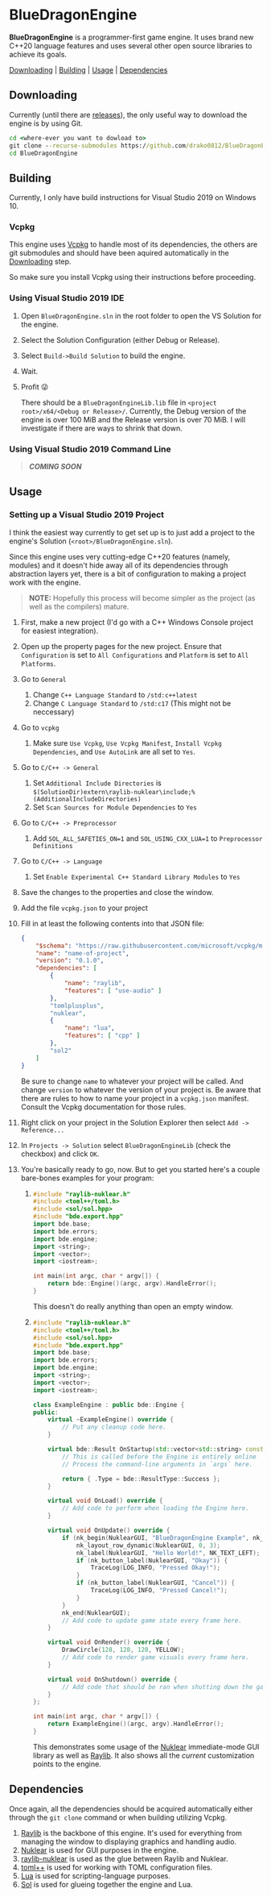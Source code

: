 # BlueDragonEngine

**BlueDragonEngine** is a programmer-first game engine. It uses brand new C++20 language features and uses several other open source libraries to achieve its goals.

[Downloading](#downloading) | [Building](#building) | [Usage](#usage) | [Dependencies](#dependencies)

## Downloading

Currently (until there are [releases][releases]), the only useful way to download the engine is by using Git.

```bat
cd <where-ever you want to dowload to>
git clone --recurse-submodules https://github.com/drako0812/BlueDragonEngine
cd BlueDragonEngine
```

## Building

Currently, I only have build instructions for Visual Studio 2019 on Windows 10.

### Vcpkg

This engine uses [Vcpkg][vcpkg] to handle most of its dependencies, the others are git submodules and should have been aquired automatically in the [Downloading](#downloading) step.

So make sure you install Vcpkg using their instructions before proceeding.

### Using Visual Studio 2019 IDE

1. Open `BlueDragonEngine.sln` in the root folder to open the VS Solution for the engine.
2. Select the Solution Configuration (either Debug or Release).
3. Select `Build->Build Solution` to build the engine.
4. Wait.
5. Profit 😜
   
   There should be a `BlueDragonEngineLib.lib` file in `<project root>/x64/<Debug or Release>/`. Currently, the Debug version of the engine is over 100 MiB and the Release version is over 70 MiB. I will investigate if there are ways to shrink that down.

### Using Visual Studio 2019 Command Line

> ***COMING SOON***

## Usage

### Setting up a Visual Studio 2019 Project

I think the easiest way currently to get set up is to just add a project to the engine's Solution (`<root>/BlueDragonEngine.sln`).

Since this engine uses very cutting-edge C++20 features (namely, modules) and it doesn't hide away all of its dependencies through abstraction layers yet, there is a bit of configuration to making a project work with the engine.

> **NOTE:** Hopefully this process will become simpler as the project (as well as the compilers) mature.

1. First, make a new project (I'd go with a C++ Windows Console project for easiest integration).
2. Open up the property pages for the new project. Ensure that `Configuration` is set to `All Configurations` and `Platform` is set to `All Platforms`.
3. Go to `General`
   1. Change `C++ Language Standard` to `/std:c++latest`
   2. Change `C Language Standard` to `/std:c17` (This might not be neccessary)
4. Go to `vcpkg`
   1. Make sure `Use Vcpkg`, `Use Vcpkg Manifest`, `Install Vcpkg Dependencies`, and `Use AutoLink` are all set to `Yes`.
5. Go to `C/C++ -> General`
   1. Set `Additional Include Directories` is `$(SolutionDir)extern\raylib-nuklear\include;%(AdditionalIncludeDirectories)`
   2. Set `Scan Sources for Module Dependencies` to `Yes`
6. Go to `C/C++ -> Preprocessor`
   1. Add `SOL_ALL_SAFETIES_ON=1` and `SOL_USING_CXX_LUA=1` to `Preprocessor Definitions`
7. Go to `C/C++ -> Language`
   1. Set `Enable Experimental C++ Standard Library Modules` to `Yes`
8. Save the changes to the properties and close the window.
9. Add the file `vcpkg.json` to your project
10. Fill in at least the following contents into that JSON file:
    
    ```.json
    {
        "$schema": "https://raw.githubusercontent.com/microsoft/vcpkg/master/scripts/vcpkg.schema.json",
        "name": "name-of-project",
        "version": "0.1.0",
        "dependencies": [
            {
                "name": "raylib",
                "features": [ "use-audio" ]
            },
            "tomlplusplus",
            "nuklear",
            {
                "name": "lua",
                "features": [ "cpp" ]
            },
            "sol2"
        ]
    }
    ```

    Be sure to change `name` to whatever your project will be called. And change `version` to whatever the version of your project is. Be aware that there are rules to how to name your project in a `vcpkg.json` manifest. Consult the Vcpkg documentation for those rules.
11. Right click on your project in the Solution Explorer then  select `Add -> Reference...`
12. In `Projects -> Solution` select `BlueDragonEngineLib` (check the checkbox) and click `OK`.
13. You're basically ready to go, now. But to get you started here's a couple bare-bones examples for your program:
    1.  ```cpp
        #include "raylib-nuklear.h"
        #include <toml++/toml.h>
        #include <sol/sol.hpp>
        #include "bde.export.hpp"
        import bde.base;
        import bde.errors;
        import bde.engine;
        import <string>;
        import <vector>;
        import <iostream>;

        int main(int argc, char * argv[]) {
            return bde::Engine()(argc, argv).HandleError();
        }
        ```
        This doesn't do really anything than open an empty window.
    2. ```cpp
       #include "raylib-nuklear.h"
       #include <toml++/toml.h>
       #include <sol/sol.hpp>
       #include "bde.export.hpp"
       import bde.base;
       import bde.errors;
       import bde.engine;
       import <string>;
       import <vector>;
       import <iostream>;
   
       class ExampleEngine : public bde::Engine {
       public:
           virtual ~ExampleEngine() override {
               // Put any cleanup code here.
           }

           virtual bde::Result OnStartup(std::vector<std::string> const & args) override {
               // This is called before the Engine is entirely online
               // Process the command-line arguments in `args` here.

               return { .Type = bde::ResultType::Success };
           }

           virtual void OnLoad() override {
               // Add code to perform when loading the Engine here.
           }

           virtual void OnUpdate() override {
               if (nk_begin(NuklearGUI, "BlueDragonEngine Example", nk_rect(256, 256, 400, 300), 0)) {
                   nk_layout_row_dynamic(NuklearGUI, 0, 3);
                   nk_label(NuklearGUI, "Hello World!", NK_TEXT_LEFT);
                   if (nk_button_label(NuklearGUI, "Okay")) {
                       TraceLog(LOG_INFO, "Pressed Okay!");
                   }
                   if (nk_button_label(NuklearGUI, "Cancel")) {
                       TraceLog(LOG_INFO, "Pressed Cancel!");
                   }
               }
               nk_end(NuklearGUI);
               // Add code to update game state every frame here.
           }

           virtual void OnRender() override {
               DrawCircle(128, 128, 128, YELLOW);
               // Add code to render game visuals every frame here.
           }

           virtual void OnShutdown() override {
               // Add code that should be ran when shutting down the game but still needs the Engine active.
           }
       };

       int main(int argc, char * argv[]) {
           return ExampleEngine()(argc, argv).HandleError();
       }
       ```

       This demonstrates some usage of the [Nuklear][nuklear] immediate-mode GUI library as well as [Raylib][raylib]. It also shows all the *current* customization points to the engine.

## Dependencies

Once again, all the dependencies should be acquired automatically either through the `git clone` command or when building utilizing Vcpkg.

1. [Raylib][raylib] is the backbone of this engine. It's used for everything from managing the window to displaying graphics and handling audio.
2. [Nuklear][nuklear] is used for GUI purposes in the engine.
3. [raylib-nuklear][raylib-nuklear] is used as the glue between Raylib and Nuklear.
4. [toml++][tomlplusplus] is used for working with TOML configuration files.
5. [Lua][lua] is used for scripting-language purposes.
6. [Sol][sol] is used for glueing together the engine and Lua.

[releases]: https://github.com/drako0812/BlueDragonEngine/releases
[vcpkg]: https://github.com/microsoft/vcpkg
[raylib]: https://raylib.com
[nuklear]: https://github.com/Immediate-Mode-UI/Nuklear
[raylib-nuklear]: https://github.com/RobLoach/raylib-nuklear
[tomlplusplus]: https://marzer.github.io/tomlplusplus/
[lua]: https://www.lua.org/
[sol]: https://github.com/ThePhD/sol2
